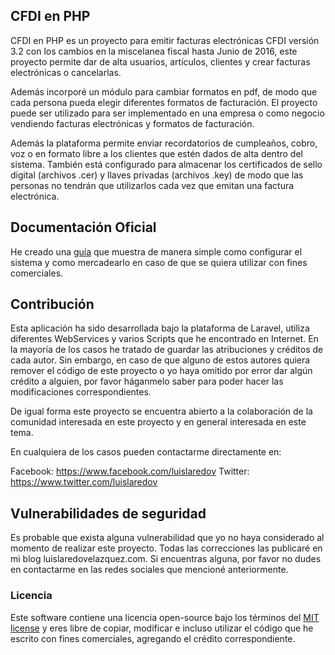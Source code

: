 ## CFDI en PHP

CFDI en PHP es un proyecto para emitir facturas electrónicas CFDI versión 3.2 con los cambios en la miscelanea fiscal hasta Junio de 2016, este proyecto permite dar de alta usuarios, artículos, clientes y crear facturas electrónicas o cancelarlas. 

Además incorporé un módulo para cambiar formatos en pdf, de modo que cada persona pueda elegir diferentes formatos de facturación. El proyecto puede ser utilizado para ser implementado en una empresa o como negocio vendiendo facturas electrónicas y formatos de facturación.

Además la plataforma permite enviar recordatorios de cumpleaños, cobro, voz o en formato libre a los clientes que estén dados de alta dentro del sistema. También está configurado para almacenar los certificados de sello digital (archivos .cer) y llaves privadas (archivos .key) de modo que las personas no tendrán que utilizarlos cada vez que emitan una factura electrónica.


## Documentación Oficial

He creado una [guía](https://luislaredovelazquez.com/2016/08/27/hice-un-proyecto-opensource-para-que-puedas-facturar-y-te-lo-quiero-compartir/) que muestra de manera simple como configurar el sistema y como mercadearlo en caso de que se quiera utilizar con fines comerciales.

## Contribución

Esta aplicación ha sido desarrollada bajo la plataforma de Laravel, utiliza diferentes WebServices y varios Scripts que he encontrado en Internet. En la mayoría de los casos he tratado de guardar las atribuciones y créditos de cada autor. Sin embargo, en caso de que alguno de estos autores quiera remover el código de este proyecto o yo haya omitido por error dar algún crédito a alguien, por favor háganmelo saber para poder hacer las modificaciones correspondientes.

De igual forma este proyecto se encuentra abierto a la colaboración de la comunidad interesada en este proyecto y en general interesada en este tema. 

En cualquiera de los casos pueden contactarme directamente en:

Facebook: https://www.facebook.com/luislaredov
Twitter:  https://www.twitter.com/luislaredov


## Vulnerabilidades de seguridad

Es probable que exista alguna vulnerabilidad que yo no haya considerado al momento de realizar este proyecto. Todas las correcciones las publicaré en mi blog luislaredovelazquez.com. Si encuentras alguna, por favor no dudes en contactarme en las redes sociales que mencioné anteriormente.

### Licencia

Este software contiene una licencia open-source bajo los términos del [MIT license](http://opensource.org/licenses/MIT)
y eres libre de copiar, modificar e incluso utilizar el código que he escrito con fines comerciales, agregando el crédito correspondiente.
